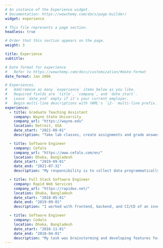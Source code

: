 ```yaml
---
# An instance of the Experience widget.
# Documentation: https://wowchemy.com/docs/page-builder/
widget: experience

# This file represents a page section.
headless: true

# Order that this section appears on the page.
weight: 3

title: Experience
subtitle:

# Date format for experience
#   Refer to https://wowchemy.com/docs/customization/#date-format
date_format: Jan 2006

# Experiences.
#   Add/remove as many `experience` items below as you like.
#   Required fields are `title`, `company`, and `date_start`.
#   Leave `date_end` empty if it's your current employer.
#   Begin multi-line descriptions with YAML's `|2-` multi-line prefix.
experience:
  - title: Graduate Teaching Assistant
    company: Wayne State University
    company_url: "https://wayne.edu"
    location: Detroit, USA
    date_start: "2021-08-01"
    description: "Take lab classes, create assignments and grade answer sheets."

  - title: Software Engineer
    company: Cefalo
    company_url: "https://www.cefalo.com/en/"
    location: Dhaka, Bangladesh
    date_start: "2019-09-01"
    date_end: "2021-07-31"
    description: "My responsibility is to collect data programmatically from numerous sources, organize and filter it for Data Analysis."

  - title: Full Stack Software Engineer
    company: Rapid Web Services
    company_url: "https://rapidws.net/"
    location: Dhaka, Bangladesh
    date_start: "2018-05-01"
    date_end: "2019-09-01"
    description: "I worked with frontend, backend, and CI/CD of an inventory management system for a business social network platform."

  - title: Software Engineer
    company: Codalo
    location: Dhaka, Bangladesh
    date_start: "2016-11-01"
    date_end: "2018-04-01"
    description: "My task was brainstorming and developing features for an automated school management system and parcel delivery system."
---
```

